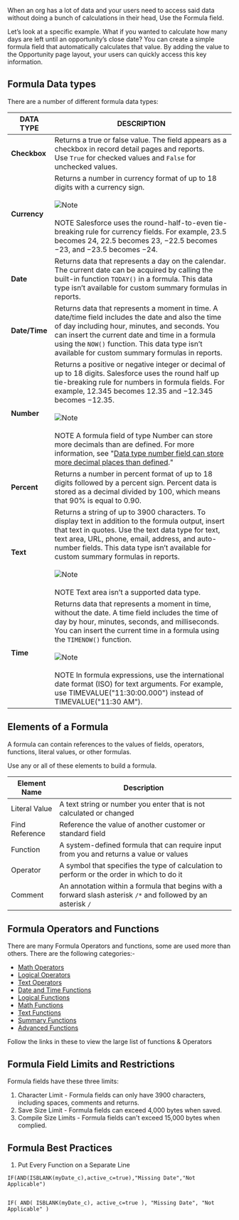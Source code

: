When an org has a lot of data and your users need to access said data without doing a bunch of calculations in their head, Use the Formula field.

Let’s look at a specific example. What if you wanted to calculate how many days are left until an opportunity’s close date? You can create a simple formula field that automatically calculates that value. By adding the value to the Opportunity page layout, your users can quickly access this key information.

## Formula Data types
There are a number of different formula data types:

| DATA TYPE     | DESCRIPTION                                                                                                                                                                                                                                                                                                                                                                                                                                                                                                                                                                                                      |
| ------------- | ---------------------------------------------------------------------------------------------------------------------------------------------------------------------------------------------------------------------------------------------------------------------------------------------------------------------------------------------------------------------------------------------------------------------------------------------------------------------------------------------------------------------------------------------------------------------------------------------------------------- |
| **Checkbox**  | [](https://help.salesforce.com/s?language=en_US)Returns a true or false value. The field appears as a checkbox in record detail pages and reports. Use `True` for checked values and `False` for unchecked values.                                                                                                                                                                                                                                                                                                                                                                                               |
| **Currency**  | Returns a number in currency format of up to 18 digits with a currency sign.<br><br>![Note](https://resources.help.salesforce.com/images/9999d773bec62031a7926ed9be8b18f9.png)<br><br>NOTE Salesforce uses the round-half-to-even tie-breaking rule for currency fields. For example, 23.5 becomes 24, 22.5 becomes 23, −22.5 becomes −23, and −23.5 becomes −24.                                                                                                                                                                                                                                                |
| **Date**      | Returns data that represents a day on the calendar. The current date can be acquired by calling the built-in function `TODAY()` in a formula. This data type isn’t available for custom summary formulas in reports.                                                                                                                                                                                                                                                                                                                                                                                             |
| **Date/Time** | Returns data that represents a moment in time. A date/time field includes the date and also the time of day including hour, minutes, and seconds. You can insert the current date and time in a formula using the `NOW()` function. This data type isn’t available for custom summary formulas in reports.                                                                                                                                                                                                                                                                                                       |
| **Number**    | Returns a positive or negative integer or decimal of up to 18 digits. Salesforce uses the round half up tie-breaking rule for numbers in formula fields. For example, 12.345 becomes 12.35 and −12.345 becomes −12.35.<br><br>![Note](https://resources.help.salesforce.com/images/9999d773bec62031a7926ed9be8b18f9.png)<br><br>NOTE A formula field of type Number can store more decimals than are defined. For more information, see "[Data type number field can store more decimal places than defined](https://help.salesforce.com/s/articleView?id=000336833&language=en_US&type=1 "HTML (New Window)")." |
| **Percent**   | Returns a number in percent format of up to 18 digits followed by a percent sign. Percent data is stored as a decimal divided by 100, which means that 90% is equal to 0.90.                                                                                                                                                                                                                                                                                                                                                                                                                                     |
| **Text**      | Returns a string of up to 3900 characters. To display text in addition to the formula output, insert that text in quotes. Use the text data type for text, text area, URL, phone, email, address, and auto-number fields. [](https://help.salesforce.com/s?language=en_US)This data type isn’t available for custom summary formulas in reports.<br><br>![Note](https://resources.help.salesforce.com/images/9999d773bec62031a7926ed9be8b18f9.png)<br><br>NOTE Text area isn’t a supported data type.                                                                                                            |
| **Time**      | Returns data that represents a moment in time, without the date. A time field includes the time of day by hour, minutes, seconds, and milliseconds. You can insert the current time in a formula using the `TIMENOW()` function.<br><br>![Note](https://resources.help.salesforce.com/images/9999d773bec62031a7926ed9be8b18f9.png)<br><br>NOTE In formula expressions, use the international date format (ISO) for text arguments. For example, use TIMEVALUE("11:30:00.000") instead of TIMEVALUE("11:30 AM").                                                                                                  |


## Elements of a Formula

A formula can contain references to the values of fields, operators, functions, literal values, or other formulas.

Use any or all of these elements to build a formula.

| Element Name   | Description                                                                               |
| -------------- | ----------------------------------------------------------------------------------------- |
| Literal Value  | A text string or number you enter that is not calculated or changed                       |
| Find Reference | Reference the value of another customer or standard field                                 |
| Function       | A system-defined formula that can require input from you and returns a value or values    |
| Operator       | A symbol that specifies the type of calculation to perform or the order in which to do it |
| Comment        | An annotation within a formula that begins with a forward slash asterisk `/*` and followed by an asterisk `/`                                                                                          |

## Formula Operators and Functions
There are many Formula Operators and functions, some are used more than others. There are the following categories:- 
- [Math Operators](https://help.salesforce.com/s/articleView?id=sf.customize_functions.htm&type=5#math_operators)
- [Logical Operators](https://help.salesforce.com/s/articleView?id=sf.customize_functions.htm&type=5#legal_operators)
- [Text Operators](https://help.salesforce.com/s/articleView?id=sf.customize_functions.htm&type=5#text_operators)
- [Date and Time Functions](https://help.salesforce.com/s/articleView?id=sf.customize_functions.htm&type=5#date_and_time_functinons)
- [Logical Functions](https://help.salesforce.com/s/articleView?id=sf.customize_functions.htm&type=5#logical_functions)
- [Math Functions](https://help.salesforce.com/s/articleView?id=sf.customize_functions.htm&type=5#math_functions)
- [Text Functions](https://help.salesforce.com/s/articleView?id=sf.customize_functions.htm&type=5#text_functions)
- [Summary Functions](https://help.salesforce.com/s/articleView?id=sf.customize_functions.htm&type=5#summary_functions)
- [Advanced Functions](https://help.salesforce.com/s/articleView?id=sf.customize_functions.htm&type=5#advanced_functions)

Follow the links in these to view the large list of functions & Operators 

## Formula Field Limits and Restrictions 
Formula fields have these three limits: 
1. Character Limit - Formula fields can only have 3900 characters, including spaces, comments and returns.
2. Save Size Limit - Formula fields can exceed 4,000 bytes when saved.
3. Compile Size Limits - Formula fields can't exceed 15,000 bytes when complied. 

## Formula Best Practices 
1. Put Every Function on a Separate Line
```
IF(AND(ISBLANK(myDate_c),active_c=true),"Missing Date","Not Applicable")
```
```
```
[](https://help.salesforce.com/s?language=en_US)`IF( AND( ISBLANK(myDate_c), active_c=true ), "Missing Date", "Not Applicable" )`